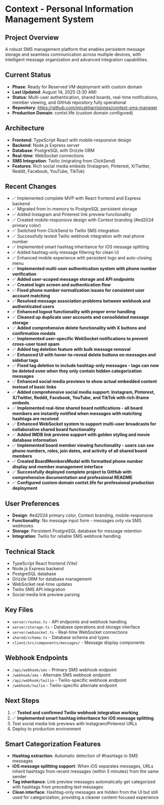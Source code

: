 # Context - Personal Information Management System

## Project Overview
A robust SMS management platform that enables persistent message storage and seamless communication across multiple devices, with intelligent message organization and advanced integration capabilities.

## Current Status
- **Phase**: Ready for Reserved VM deployment with custom domain
- **Last Updated**: August 14, 2025 (3:30 AM)
- **Status**: Multi-user authentication, shared boards, real-time notifications, member viewing, and GitHub repository fully operational
- **Repository**: https://github.com/micahharrisjones/context-sms-manager
- **Production Domain**: contxt.life (custom domain configured)

## Architecture
- **Frontend**: TypeScript React with mobile-responsive design
- **Backend**: Node.js Express server
- **Database**: PostgreSQL with Drizzle ORM
- **Real-time**: WebSocket connections
- **SMS Integration**: Twilio (migrating from ClickSend)
- **Features**: Rich social media embeds (Instagram, Pinterest, X/Twitter, Reddit, Facebook, YouTube, TikTok)

## Recent Changes
- ✅ Implemented complete MVP with React frontend and Express backend
- ✅ Migrated from in-memory to PostgreSQL persistent storage
- ✅ Added Instagram and Pinterest link preview functionality
- ✅ Created mobile-responsive design with Context branding (#ed2024 primary color)
- ✅ Switched from ClickSend to Twilio SMS integration
- ✅ Successfully tested Twilio webhook integration with real phone number
- ✅ Implemented smart hashtag inheritance for iOS message splitting
- ✅ Added hashtag-only message filtering for clean UI
- ✅ Enhanced mobile experience with persistent logo and auto-closing menu
- ✅ **Implemented multi-user authentication system with phone number verification**
- ✅ **Added user-scoped message storage and API endpoints**
- ✅ **Created login screen and authentication flow**
- ✅ **Fixed phone number normalization issues for consistent user account matching**
- ✅ **Resolved message association problems between webhook and authenticated users**
- ✅ **Enhanced logout functionality with proper error handling**
- ✅ **Cleaned up duplicate user accounts and consolidated message storage**
- ✅ **Added comprehensive delete functionality with X buttons and confirmation modals**
- ✅ **Implemented user-specific WebSocket notifications to prevent cross-user toast spam**
- ✅ **Added tag deletion feature with bulk message removal**
- ✅ **Enhanced UI with hover-to-reveal delete buttons on messages and sidebar tags**
- ✅ **Fixed tag deletion to include hashtag-only messages - tags can now be deleted even when they only contain hidden categorization messages**
- ✅ **Enhanced social media previews to show actual embedded content instead of basic links**
- ✅ **Added comprehensive social media support: Instagram, Pinterest, X/Twitter, Reddit, Facebook, YouTube, and TikTok with rich iframe embeds**
- ✅ **Implemented real-time shared board notifications - all board members are instantly notified when messages with matching hashtags are received**
- ✅ **Enhanced WebSocket system to support multi-user broadcasts for collaborative shared board functionality**
- ✅ **Added IMDB link preview support with golden styling and movie database information**
- ✅ **Implemented board member viewing functionality - users can see phone numbers, roles, join dates, and activity of all shared board members**
- ✅ **Created BoardMembersModal with formatted phone number display and member management interface**
- ✅ **Successfully deployed complete project to GitHub with comprehensive documentation and professional README**
- ✅ **Configured custom domain contxt.life for professional production deployment**

## User Preferences
- **Design**: #ed2024 primary color, Context branding, mobile-responsive
- **Functionality**: No message input form - messages only via SMS webhooks
- **Storage**: Persistent PostgreSQL database for message retention
- **Integration**: Twilio for reliable SMS webhook handling

## Technical Stack
- TypeScript React frontend (Vite)
- Node.js Express backend
- PostgreSQL database
- Drizzle ORM for database management
- WebSocket real-time updates
- Twilio SMS API integration
- Social media link preview parsing

## Key Files
- `server/routes.ts` - API endpoints and webhook handling
- `server/storage.ts` - Database operations and storage interface
- `server/websocket.ts` - Real-time WebSocket connections
- `shared/schema.ts` - Database schema and types
- `client/src/components/messages/` - Message display components

## Webhook Endpoints
- `/api/webhook/sms` - Primary SMS webhook endpoint
- `/webhook/sms` - Alternate SMS webhook endpoint 
- `/api/webhook/twilio` - Twilio-specific webhook endpoint
- `/webhook/twilio` - Twilio-specific alternate endpoint

## Next Steps
1. ✅ **Tested and confirmed Twilio webhook integration working**
2. ✅ **Implemented smart hashtag inheritance for iOS message splitting**
3. Test social media link previews with Instagram/Pinterest URLs
4. Deploy to production environment

## Smart Categorization Features
- **Hashtag extraction**: Automatic detection of #hashtags in SMS messages
- **iOS message splitting support**: When iOS separates messages, URLs inherit hashtags from recent messages (within 5 minutes) from the same sender
- **Tag inheritance**: Link preview messages automatically get categorized with hashtags from preceding text messages
- **Clean interface**: Hashtag-only messages are hidden from the UI but still used for categorization, providing a cleaner content-focused experience